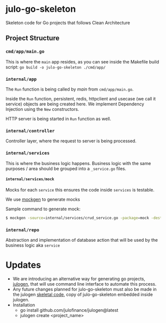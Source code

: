 # julo-go-skeleton
Skeleton code for Go projects that follows Clean Architecture

## Project Structure
### `cmd/app/main.go`
This is where the `main` app resides, as you can see inside the Makefile build script: `go build -o julo-go-skeleton ./cmd/app/`


### `internal/app`
The `Run` function is being called by _main_ from `cmd/app/main.go`. 

Inside the `Run` function, persistent, redis, httpclient and usecase (we call it service) objects are being created here. We implement Dependency Injection using the `New` constructors.

HTTP server is being started in `Run` function as well.

### `internal/controller`
Controller layer, where the request to server is being processed.

### `internal/services`
This is where the business logic happens. Business logic with the same purposes / area should be grouped into a `_service.go` files. 

#### `internal/services/mock`
Mocks for each `service` this ensures the code inside `services` is testable.

We use [mockgen](https://github.com/golang/mock) to generate mocks

Sample command to generate mock:

```sh
$ mockgen -source=internal/services/crud_service.go -package=mock -destination=internal/services/mock/crud_service_mock.go
```

### `internal/repo`
Abstraction and implementation of database action that will be used by the business logic aka `service`

# Updates
- We are introducing an alternative way for generating go projects, [julogen](https://github.com/julofinance/julogen/tree/main), that will use command line interface to automate this process.
- Any future changes planned for julo-go-skeleton must also be made in the julogen [skeletal code](https://github.com/julofinance/julogen/tree/main/cmd/initialize/skeletal), copy of julo-go-skeleton embedded inside julogen.
- Installation
  * go install github.com/julofinance/julogen@latest
  * julogen create <project_name>
